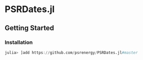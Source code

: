 # PSRDates.jl


## Getting Started

### Installation
```julia
julia> ]add https://github.com/psrenergy/PSRDates.jl#master
```
